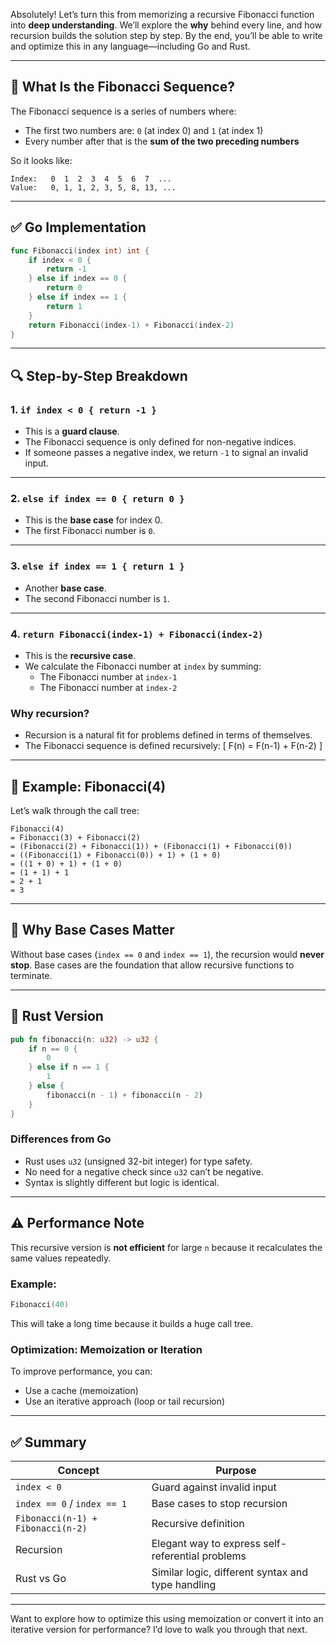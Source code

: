 Absolutely! Let’s turn this from memorizing a recursive Fibonacci function into **deep understanding**. We’ll explore the **why** behind every line, and how recursion builds the solution step by step. By the end, you’ll be able to write and optimize this in any language—including Go and Rust.

---

## 🧠 What Is the Fibonacci Sequence?

The Fibonacci sequence is a series of numbers where:

- The first two numbers are: `0` (at index 0) and `1` (at index 1)
- Every number after that is the **sum of the two preceding numbers**

So it looks like:
```
Index:   0  1  2  3  4  5  6  7  ...
Value:   0, 1, 1, 2, 3, 5, 8, 13, ...
```

---

## ✅ Go Implementation

```go
func Fibonacci(index int) int {
	if index < 0 {
		return -1
	} else if index == 0 {
		return 0
	} else if index == 1 {
		return 1
	}
	return Fibonacci(index-1) + Fibonacci(index-2)
}
```

---

## 🔍 Step-by-Step Breakdown

### 1. `if index < 0 { return -1 }`

- This is a **guard clause**.
- The Fibonacci sequence is only defined for non-negative indices.
- If someone passes a negative index, we return `-1` to signal an invalid input.

---

### 2. `else if index == 0 { return 0 }`

- This is the **base case** for index 0.
- The first Fibonacci number is `0`.

---

### 3. `else if index == 1 { return 1 }`

- Another **base case**.
- The second Fibonacci number is `1`.

---

### 4. `return Fibonacci(index-1) + Fibonacci(index-2)`

- This is the **recursive case**.
- We calculate the Fibonacci number at `index` by summing:
  - The Fibonacci number at `index-1`
  - The Fibonacci number at `index-2`

### Why recursion?

- Recursion is a natural fit for problems defined in terms of themselves.
- The Fibonacci sequence is defined recursively:
  \[
  F(n) = F(n-1) + F(n-2)
  \]

---

## 🧪 Example: Fibonacci(4)

Let’s walk through the call tree:

```
Fibonacci(4)
= Fibonacci(3) + Fibonacci(2)
= (Fibonacci(2) + Fibonacci(1)) + (Fibonacci(1) + Fibonacci(0))
= ((Fibonacci(1) + Fibonacci(0)) + 1) + (1 + 0)
= ((1 + 0) + 1) + (1 + 0)
= (1 + 1) + 1
= 2 + 1
= 3
```

---

## 🧠 Why Base Cases Matter

Without base cases (`index == 0` and `index == 1`), the recursion would **never stop**. Base cases are the foundation that allow recursive functions to terminate.

---

## 🧼 Rust Version

```rust
pub fn fibonacci(n: u32) -> u32 {
    if n == 0 {
        0
    } else if n == 1 {
        1
    } else {
        fibonacci(n - 1) + fibonacci(n - 2)
    }
}
```

### Differences from Go

- Rust uses `u32` (unsigned 32-bit integer) for type safety.
- No need for a negative check since `u32` can’t be negative.
- Syntax is slightly different but logic is identical.

---

## ⚠️ Performance Note

This recursive version is **not efficient** for large `n` because it recalculates the same values repeatedly.

### Example:
```go
Fibonacci(40)
```
This will take a long time because it builds a huge call tree.

### Optimization: Memoization or Iteration

To improve performance, you can:
- Use a cache (memoization)
- Use an iterative approach (loop or tail recursion)

---

## ✅ Summary

| Concept | Purpose |
|--------|---------|
| `index < 0` | Guard against invalid input |
| `index == 0` / `index == 1` | Base cases to stop recursion |
| `Fibonacci(n-1) + Fibonacci(n-2)` | Recursive definition |
| Recursion | Elegant way to express self-referential problems |
| Rust vs Go | Similar logic, different syntax and type handling |

---

Want to explore how to optimize this using memoization or convert it into an iterative version for performance? I’d love to walk you through that next.
